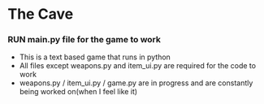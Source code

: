 # The Cave
### **RUN main.py file for the game to work** 
- This is a text based game that runs in python
- All files except weapons.py and item_ui.py are required for the code to work
- weapons.py / item_ui.py / game.py are in progress and are constantly being worked on(when I feel like it)
